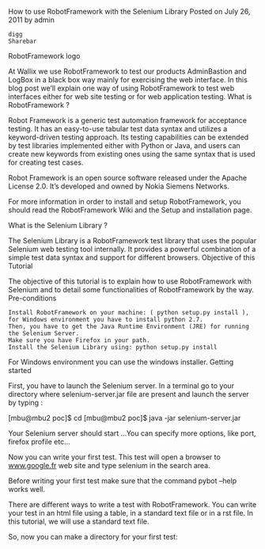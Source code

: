 How to use RobotFramework with the Selenium Library
Posted on July 26, 2011 by admin	

    digg
    Sharebar

RobotFramework logo

At Wallix we use RobotFramework to test our products AdminBastion and LogBox in a black box way mainly for exercising the web interface. In this blog post we’ll explain one way of using RobotFramework to test web interfaces either for web site testing or for web application testing.
What is RobotFramework ?

Robot Framework is a generic test automation framework for acceptance testing. It has an easy-to-use tabular test data syntax and utilizes a keyword-driven testing approach. Its testing capabilities can be extended by test libraries implemented either with Python or Java, and users can create new keywords from existing ones using the same syntax that is used for creating test cases.

 Robot Framework is an open source software released under the Apache License 2.0. It’s developed and owned by Nokia Siemens Networks.

For more information in order to install and setup RobotFramework, you should read the RobotFramework Wiki and the Setup and installation page.

What is the Selenium Library ?

The Selenium Library is a RobotFramework test library that uses the popular Selenium web testing tool internally. It provides a powerful combination of a simple test data syntax and support for different browsers.
Objective of this Tutorial

The objective of this tutorial is to explain how to use RobotFramework with Selenium and to detail some functionalities of RobotFramework by the way.
Pre-conditions

    Install RobotFramework on your machine: ( python setup.py install ), for Windows environment you have to install python 2.7.
    Then, you have to get the Java Runtime Environment (JRE) for running the Selenium Server.
    Make sure you have Firefox in your path.
    Install the Selenium Library using: python setup.py install

For Windows environment you can use the windows installer.
Getting started

First, you have to launch the Selenium server. In a terminal go to your directory where selenium-server.jar file are present and launch the server by typing :

[mbu@mbu2 poc]$ cd <my selenium server directory>
[mbu@mbu2 poc]$ java -jar selenium-server.jar

Your Selenium server should start …You can specify more options, like port, firefox profile etc…

Now you can write your first test. This test will open a browser to www.google.fr web site and type selenium in the search area.

Before writing your first test make sure that the command pybot –help works well.

There are different ways to write a test with RobotFramework. You can write your test in an html file using a table, in a standard text file or in a rst file. In this tutorial, we will use a standard text file.

So, now you can make a directory for your first test: